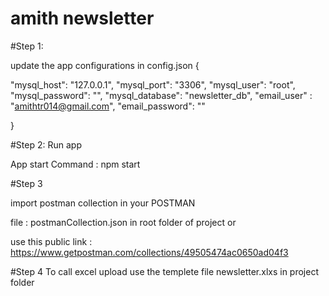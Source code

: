 # amith newsletter
#Step 1:
 
update the app configurations in config.json
{
	
"mysql_host": "127.0.0.1",
"mysql_port": "3306",
"mysql_user": "root",
"mysql_password": "",
"mysql_database": "newsletter_db",
"email_user" : "amithtr014@gmail.com",
"email_password": ""

}

#Step 2: Run app

App start Command :  npm start


#Step 3 

import postman collection in your POSTMAN

file : postmanCollection.json  in root folder of project
or

use this public link : https://www.getpostman.com/collections/49505474ac0650ad04f3

#Step 4 
To call excel upload use the templete file newsletter.xlxs in project folder
